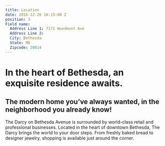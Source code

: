 ```yaml
---
title: Location
date: 2016-12-26 16:15:00 Z
position: 3
Field name:
  Address Line 1: 7171 Woodmont Ave
  Address Line 2: 
  City: Bethesda
  State: MD
  Zipcode: 20814
---
```


# In the heart of Bethesda, an exquisite residence awaits.

## The modern home you’ve always wanted, in the neighborhood you already know!

The Darcy on Bethesda Avenue is surrounded by world-class retail and professional businesses. Located in the heart of downtown Bethesda, The Darcy brings the world to your door steps. From freshly baked bread to designer jewelry, shopping is available just around the corner.
